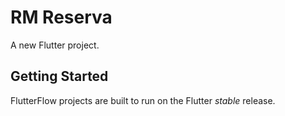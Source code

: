 # RM Reserva

A new Flutter project.

## Getting Started

FlutterFlow projects are built to run on the Flutter _stable_ release.
